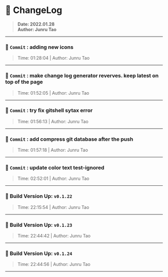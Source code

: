 # :hammer: ChangeLog
> __Date: 2022.01.28__<br>
> __Author: Junru Tao__<br>
---

### :electric_plug: `Commit` : adding new icons
> Time: 01:28:04 | Author: Junru Tao
---
### :electric_plug: `Commit` : make change log generator reverves. keep __latest__ on top of the page
> Time: 01:52:05 | Author: Junru Tao
---
### :electric_plug: `Commit` : try fix gitshell sytax error
> Time: 01:56:13 | Author: Junru Tao
---
### :electric_plug: `Commit` : add compress git database after the push
> Time: 01:57:18 | Author: Junru Tao
---
### :electric_plug: `Commit` : update color text test-ignored
> Time: 02:52:01 | Author: Junru Tao
---
### :electric_plug: Build Version Up: `v0.1.22`
> Time: 22:15:54 | Author: Junru Tao
---


### :electric_plug: Build Version Up: `v0.1.23`
> Time: 22:44:42 | Author: Junru Tao
---


### :electric_plug: Build Version Up: `v0.1.24`
> Time: 22:44:56 | Author: Junru Tao
---


